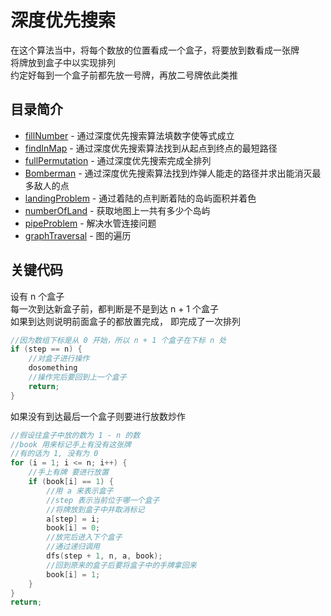 # 深度优先搜索
在这个算法当中，将每个数放的位置看成一个盒子，将要放到数看成一张牌  
将牌放到盒子中以实现排列  
约定好每到一个盒子前都先放一号牌，再放二号牌依此类推  
## 目录简介
* [fillNumber](https://github.com/Like-Drinking-water/algorithms/tree/master/depthFirstSearch/fillNumber) - 通过深度优先搜索算法填数字使等式成立
* [findInMap](https://github.com/Like-Drinking-water/algorithms/tree/master/depthFirstSearch/findInMap) - 通过深度优先搜索算法找到从起点到终点的最短路径
* [fullPermutation](https://github.com/Like-Drinking-water/algorithms/tree/master/depthFirstSearch/fullPermutation) - 通过深度优先搜索完成全排列
* [Bomberman](https://github.com/Like-Drinking-water/algorithms/tree/master/depthFirstSearch/Bomberman) - 通过深度优先搜索算法找到炸弹人能走的路径并求出能消灭最多敌人的点
* [landingProblem](https://github.com/Like-Drinking-water/algorithms/tree/master/depthFirstSearch/landingProblem) - 通过着陆的点判断着陆的岛屿面积并着色
* [numberOfLand](https://github.com/Like-Drinking-water/algorithms/tree/master/depthFirstSearch/numberOfLand) - 获取地图上一共有多少个岛屿
* [pipeProblem](https://github.com/Like-Drinking-water/algorithms/tree/master/depthFirstSearch/pipeProblem) - 解决水管连接问题
* [graphTraversal](https://github.com/Like-Drinking-water/algorithms/tree/master/depthFirstSearch/graphTraversal) - 图的遍历
## 关键代码
设有 n 个盒子  
每一次到达新盒子前，都判断是不是到达 n + 1 个盒子  
如果到达则说明前面盒子的都放置完成， 即完成了一次排列
``` c
//因为数组下标是从 0 开始，所以 n + 1 个盒子在下标 n 处
if (step == n) {
    //对盒子进行操作
    dosomething
    //操作完后要回到上一个盒子
    return;
}
```
如果没有到达最后一个盒子则要进行放数炒作
``` c
//假设往盒子中放的数为 1 - n 的数
//book 用来标记手上有没有这张牌
//有的话为 1, 没有为 0 
for (i = 1; i <= n; i++) {
    //手上有牌 要进行放置
    if (book[i] == 1) {
        //用 a 来表示盒子
        //step 表示当前位于哪一个盒子
        //将牌放到盒子中并取消标记
        a[step] = i;
        book[i] = 0;
        //放完后进入下个盒子
        //通过递归调用
        dfs(step + 1, n, a, book);
        //回到原来的盒子后要将盒子中的手牌拿回来
        book[i] = 1;
    }
}
return;
```

